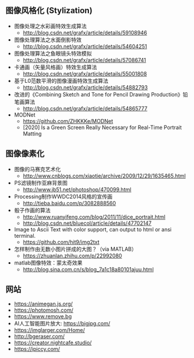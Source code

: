 ## 图像风格化 (Stylization)
- 图像处理之水彩画特效生成算法
    - http://blog.csdn.net/grafx/article/details/59108946
- 图像处理算法之水面倒影特效
    - http://blog.csdn.net/grafx/article/details/54604251
- 图像处理算法之鱼眼镜头特效模拟
    - http://blog.csdn.net/grafx/article/details/57086741
- 卡通画（矢量风格画）特效生成算法
    - http://blog.csdn.net/grafx/article/details/55001808
- 基于L0范数平滑的图像漫画特效生成算法
    - http://blog.csdn.net/grafx/article/details/54882793
- 改进的《Combining Sketch and Tone for Pencil Drawing Production》铅笔画算法
    - http://blog.csdn.net/grafx/article/details/54865777
- MODNet
    - https://github.com/ZHKKKe/MODNet
    - [2020] Is a Green Screen Really Necessary for Real-Time Portrait Matting

    
## 图像像素化 
- 图像的马赛克艺术化
    - http://www.cnblogs.com/xiaotie/archive/2009/12/29/1635465.html
- PS滤镜制作亚麻背景图
    - http://www.jb51.net/photoshop/470099.html
- Processing制作WWDC2014风格的宣传画
    - http://tieba.baidu.com/p/3082888560
- 骰子作画的算法
    - http://www.ruanyifeng.com/blog/2011/11/dice_portrait.html
    - http://blog.csdn.net/bluecol/article/details/47702147
- Image to Ascii Text with color support, can output to html or ansi terminal.
    - https://github.com/hit9/img2txt
- 怎样制作由无数小图片拼成的大图？（via MATLAB）
    - https://zhuanlan.zhihu.com/p/22992080
- matlab图像特效：蒙太奇效果
    - http://blog.sina.com.cn/s/blog_7a1c18a80101ajuu.html


## 网站
- https://animegan.js.org/
- https://photomosh.com/
- https://www.remove.bg
- AI人工智能图片放大: https://bigjpg.com/
- https://imglarger.com/Home/
- http://bgeraser.com/
- https://creator.nightcafe.studio/
- https://ipiccy.com/


